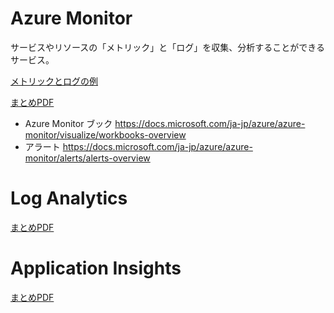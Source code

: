 # Azure Monitor

サービスやリソースの「メトリック」と「ログ」を収集、分析することができるサービス。

[メトリックとログの例](pdf/mod15/メトリックとログの例.pdf)

[まとめPDF](../AZ-104/pdf/mod11/Azure%20Monitor.pdf)

- Azure Monitor ブック https://docs.microsoft.com/ja-jp/azure/azure-monitor/visualize/workbooks-overview
- アラート https://docs.microsoft.com/ja-jp/azure/azure-monitor/alerts/alerts-overview

# Log Analytics

[まとめPDF](../AZ-104/pdf/mod11/Log%20Analytics.pdf)

# Application Insights

[まとめPDF](../AZ-204/pdf/mod12/Application%20Insightsの主な機能.pdf)
